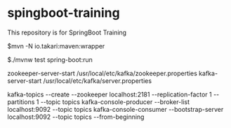 # spingboot-training
This repository is for SpringBoot Training

$mvn -N io.takari:maven:wrapper

$./mvnw test spring-boot:run


zookeeper-server-start /usr/local/etc/kafka/zookeeper.properties
kafka-server-start /usr/local/etc/kafka/server.properties

kafka-topics --create --zookeeper localhost:2181 --replication-factor 1 --partitions 1 --topic topics
kafka-console-producer --broker-list localhost:9092 --topic topics
kafka-console-consumer --bootstrap-server localhost:9092 --topic topics --from-beginning